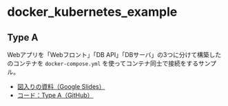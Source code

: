 # docker_kubernetes_example
## Type A
Webアプリを「Webフロント」「DB API」「DBサーバ」の3つに分けて構築したのコンテナを `docker-compose.yml` を使ってコンテナ同士で接続をするサンプル。

- [図入りの資料（Google Slides）](https://docs.google.com/presentation/d/1DQcMMscqrhB2z4wgd68c1qCR39tUQcMNIb3fzHqi2T0/edit?folder=1NsOi9WuUxLppCC3T9ILRKv-z0VEYyGO0#slide=id.p)
- [コード：Type A（GitHub）](https://github.com/ryoyakawai/docker_kubernetes_example/tree/master/type_a)


